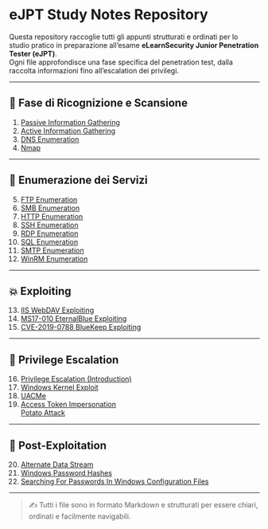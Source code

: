 # eJPT Study Notes Repository

Questa repository raccoglie tutti gli appunti strutturati e ordinati per lo studio pratico in preparazione all’esame **eLearnSecurity Junior Penetration Tester (eJPT)**.  
Ogni file approfondisce una fase specifica del penetration test, dalla raccolta informazioni fino all’escalation dei privilegi.

---

## 🧭 Fase di Ricognizione e Scansione

1. <a href="https://github.com/Gigidotexe/Penetration_Test_notes/blob/main/01.%20Passive%20Information%20Gathering.md">Passive Information Gathering</a>
2. <a href="https://github.com/Gigidotexe/Penetration_Test_notes/blob/main/02.%20Active%20Information%20Gathering.md">Active Information Gathering</a>
3. <a href="https://github.com/Gigidotexe/Penetration_Test_notes/blob/main/03.%20DNS%20Emumeration.md">DNS Enumeration</a>
4. <a href="https://github.com/Gigidotexe/Penetration_Test_notes/blob/main/04.%20Nmap.md">Nmap</a>

---

## 🧾 Enumerazione dei Servizi

5. <a href="https://github.com/Gigidotexe/Penetration_Test_notes/blob/main/05.%20FTP%20Enumeration.md">FTP Enumeration</a>
6. <a href="https://github.com/Gigidotexe/Penetration_Test_notes/blob/main/06.%20SMB%20Enumeration.md">SMB Enumeration</a>
7. <a href="https://github.com/Gigidotexe/Penetration_Test_notes/blob/main/07.%20HTTP%20Enumeration.md">HTTP Enumeration</a> 
8. <a href="https://github.com/Gigidotexe/Penetration_Test_notes/blob/main/08.%20SSH%20Enumeration.md">SSH Enumeration</a>
9. <a href="https://github.com/Gigidotexe/Penetration_Test_notes/blob/main/09.%20RDP%20Enumeration.md">RDP Enumeration</a> 
10. <a href="https://github.com/Gigidotexe/Penetration_Test_notes/blob/main/10.%20SQL%20Enumeration.md">SQL Enumeration</a> 
11. <a href="https://github.com/Gigidotexe/Penetration_Test_notes/blob/main/11.%20SMTP%20Enumeration.md">SMTP Enumeration</a> 
12. <a href="https://github.com/Gigidotexe/Penetration_Test_notes/blob/main/12.%20WinRM%20Enumeration.md">WinRM Enumeration</a>

---

## 💥 Exploiting

13. <a href="https://github.com/Gigidotexe/Penetration_Test_notes/blob/main/13.%20IIS%20WebDAV%20Exploiting.md">IIS WebDAV Exploiting</a>  
14. <a href="https://github.com/Gigidotexe/Penetration_Test_notes/blob/main/14.%20MS17-010%20EternalBlue%20Exploiting.md">MS17-010 EternalBlue Exploiting</a>  
15. <a href="https://github.com/Gigidotexe/Penetration_Test_notes/blob/main/15.%20CVE-2019-0788%20BlueKeep%20Exploiting.md">CVE-2019-0788 BlueKeep Exploiting</a>

---

## 🧬 Privilege Escalation

16. <a href="https://github.com/Gigidotexe/Penetration_Test_notes/blob/main/16.%20Privilege%20Escalation%20(Introduction).md">Privilege Escalation (Introduction)</a> 
17. <a href="https://github.com/Gigidotexe/Penetration_Test_notes/blob/main/17.%20Windows%20Kernel%20Exploit.md">Windows Kernel Exploit</a> 
18. <a href="https://github.com/Gigidotexe/Penetration_Test_notes/blob/main/18.%20UACMe.md">UACMe</a>  
19. <a href="https://github.com/Gigidotexe/Penetration_Test_notes/blob/main/19a.%20Access%20Token%20Impersonation.md">Access Token Impersonation</a> <br>
<a href="https://github.com/Gigidotexe/Penetration_Test_notes/blob/main/19b.%20Potato%20Attack.md">Potato Attack</a>

---

## 🧰 Post-Exploitation

20. <a href="https://github.com/Gigidotexe/Penetration_Test_notes/blob/main/20.%20Alternate%20Data%20Stream.md">Alternate Data Stream</a> 
21. <a href="https://github.com/Gigidotexe/Penetration_Test_notes/blob/main/21.%20Windows%20Password%20Hashes.md">Windows Password Hashes</a> 
22. <a href="https://github.com/Gigidotexe/Penetration_Test_notes/blob/main/22.%20Searching%20For%20Passwords%20In%20Windows%20Configuration%20Files.md">Searching For Passwords In Windows Configuration Files</a>

---

> ✍️ Tutti i file sono in formato Markdown e strutturati per essere chiari, ordinati e facilmente navigabili.

